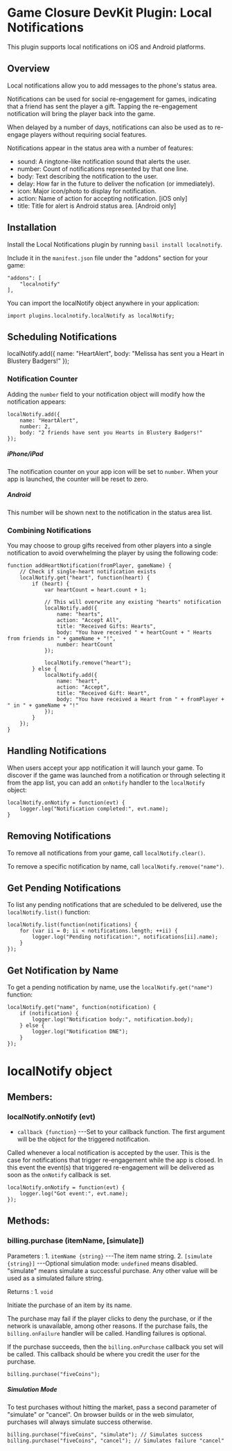 # Game Closure DevKit Plugin: Local Notifications

This plugin supports local notifications on iOS and Android platforms.

## Overview

Local notifications allow you to add messages to the phone's status area.

Notifications can be used for social re-engagement for games, indicating that
a friend has sent the player a gift.  Tapping the re-engagement notification
will bring the player back into the game.

When delayed by a number of days, notifications can also be used as to
re-engage players without requiring social features.

Notifications appear in the status area with a number of features:

+ sound: A ringtone-like notification sound that alerts the user.
+ number: Count of notifications represented by that one line.
+ body: Text describing the notification to the user.
+ delay: How far in the future to deliver the nofication (or immediately).
+ icon: Major icon/photo to display for notification.
+ action: Name of action for accepting notification. [iOS only]
+ title: Title for alert is Android status area. [Android only]

## Installation

Install the Local Notifications plugin by running `basil install localnotify`.

Include it in the `manifest.json` file under the "addons" section for your game:

~~~
"addons": [
	"localnotify"
],
~~~

You can import the localNotify object anywhere in your application:

~~~
import plugins.localnotify.localNotify as localNotify;
~~~

## Scheduling Notifications

localNotify.add({
	name: "HeartAlert",
	body: "Melissa has sent you a Heart in Blustery Badgers!"
});

### Notification Counter

Adding the `number` field to your notification object will modify how the
notification appears:

~~~
localNotify.add({
	name: "HeartAlert",
	number: 2,
	body: "2 friends have sent you Hearts in Blustery Badgers!"
});
~~~

##### iPhone/iPad

The notification counter on your app icon will be set to `number`.
When your app is launched, the counter will be reset to zero.

##### Android

This number will be shown next to the notification in the status area list.

### Combining Notifications

You may choose to group gifts received from other players into a single
notification to avoid overwhelming the player by using the following code:

~~~
function addHeartNotification(fromPlayer, gameName) {
	// Check if single-heart notification exists
	localNotify.get("heart", function(heart) {
		if (heart) {
			var heartCount = heart.count + 1;

			// This will overwrite any existing "hearts" notification
			localNotify.add({
				name: "hearts",
				action: "Accept All",
				title: "Received Gifts: Hearts",
				body: "You have received " + heartCount + " Hearts from friends in " + gameName + "!",
				number: heartCount
			});

			localNotify.remove("heart");
		} else {
			localNotify.add({
				name: "heart",
				action: "Accept",
				title: "Received Gift: Heart",
				body: "You have received a Heart from " + fromPlayer + " in " + gameName + "!"
			});
		}
	});
}
~~~

## Handling Notifications

When users accept your app notification it will launch your game.  To discover
if the game was launched from a notification or through selecting it from the
app list, you can add an `onNotify` handler to the `localNotify` object:

~~~
localNotify.onNotify = function(evt) {
	logger.log("Notification completed:", evt.name);
}
~~~

## Removing Notifications

To remove all notifications from your game, call `localNotify.clear()`.

To remove a specific notification by name, call `localNotify.remove("name")`.

## Get Pending Notifications

To list any pending notifications that are scheduled to be delivered, use the
`localNotify.list()` function:

~~~
localNotify.list(function(notifications) {
	for (var ii = 0; ii < notifications.length; ++ii) {
		logger.log("Pending notification:", notifications[ii].name);
	}
});
~~~

## Get Notification by Name

To get a pending notification by name, use the `localNotify.get("name")` function:

~~~
localNotify.get("name", function(notification) {
	if (notification) {
		logger.log("Notification body:", notification.body);
	} else {
		logger.log("Notification DNE");
	}
});
~~~

# localNotify object

## Members:

### localNotify.onNotify (evt)

+ `callback {function}` ---Set to your callback function.
			The first argument will be the object for the triggered notification.

Called whenever a local notification is accepted by the user.  This is the case
for notifications that trigger re-engagement while the app is closed.  In this
event the event(s) that triggered re-engagement will be delivered as soon as the
`onNotify` callback is set.

~~~
localNotify.onNotify = function(evt) {
	logger.log("Got event:", evt.name);
});
~~~

## Methods:

### billing.purchase (itemName, [simulate])

Parameters
:	1. `itemName {string}` ---The item name string.
	2. `[simulate {string}]` ---Optional simulation mode: `undefined` means disabled. "simulate" means simulate a successful purchase.  Any other value will be used as a simulated failure string.

Returns
:    1. `void`

Initiate the purchase of an item by its name.

The purchase may fail if the player clicks to deny the purchase, or if the network is unavailable, among other reasons.  If the purchase fails, the `billing.onFailure` handler will be called.  Handling failures is optional.

If the purchase succeeds, then the `billing.onPurchase` callback you set will be called.  This callback should be where you credit the user for the purchase.

~~~
billing.purchase("fiveCoins");
~~~

##### Simulation Mode

To test purchases without hitting the market, pass a second parameter of "simulate" or "cancel".  On browser builds or in the web simulator, purchases will always simulate success otherwise.

~~~
billing.purchase("fiveCoins", "simulate"); // Simulates success
billing.purchase("fiveCoins", "cancel"); // Simulates failure "cancel"
~~~
